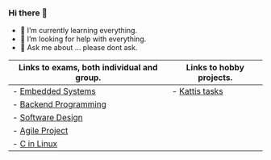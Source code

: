 ### Hi there 👋
- 🌱 I’m currently learning everything.
- 🤔 I’m looking for help with everything.
- 💬 Ask me about ... please dont ask.
  
|  Links to exams, both individual and group. |  Links to hobby projects. |
| -------------------------------------------- | ------------------------- |
| - [Embedded Systems](https://github.com/Rikatob/ExamWireGame) | - [Kattis tasks](https://github.com/Rikatob/Kattiss)|
| - [Backend Programming](https://github.com/kristiania-pgr209-2022/pg209exam-Fargekritt) |
| - [Software Design](https://github.com/Fargekritt/SoftwareDesignEksamen) |
| - [Agile Project](https://github.com/Fargekritt/SmidigEksamen) |
| - [C in Linux](https://github.com/Rikatob/PG304_V23_1018) |


  
  
<!--
**Rikatob/Rikatob** is a ✨ _special_ ✨ repository because its `README.md` (this file) appears on your GitHub profile.

Here are some ideas to get you started:

- 🔭 I’m currently working on ...
- 🌱 I’m currently learning ...
- 👯 I’m looking to collaborate on ...
- 🤔 I’m looking for help with ...
- 💬 Ask me about ...
- 📫 How to reach me: ...
- 😄 Pronouns: ...
- ⚡ Fun fact: ...
-->
